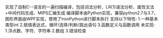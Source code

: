 实现了自制C--语言的一遍扫描编译，包括词法分析、LR(1)语法分析、属性文法+中间代码生成、MIPS汇编生成
编译脚本由Python实现，兼容python2.7与3.7，图形界面由WPF实现，使用了IronPython进行脚本执行
支持以下特性:
1.一种基本类型int
2.赋值表达式，循环/选择/判断/跳出语句
3.函数定义与函数调用
未实现:
1.浮点数、字符、字符串
2.数组
3.错误检查